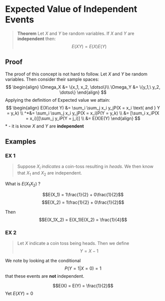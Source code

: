 # Expected Value of **Independent** Events
> **Theorem**
> Let $X$ and $Y$ be random variables. 
> If $X$ and $Y$ are **independent** then:
> $$E(XY) = E(X)E(Y)$$

## Proof
The proof of this concept is not hard to follow.
Let $X$ and $Y$ be random variables. 
Then consider their sample spaces:
$$
\begin{align}
	\Omega_X &= \{x_1, x_2, \dotso\}\\
	\Omega_Y &= \{y_1,\ y_2, \dotso\}
\end{align}
$$
Applying the definition of Expected value we attain:
$$
\begin{align}
	E(X\cdot Y) &= \sum_i \sum_j x_i y_jP(X = x_i \text{ and } Y = y_k) \\
	^*&= \sum_i \sum_j x_i y_jP(X = x_i)P(Y = y_k) 
	\\
	&= [\sum_i x_iP(X = x_i)][\sum_j y_iP(Y = j_i)] \\
	&= E(X)E(Y)
\end{align}
$$
\* - it is know $X$ and $Y$ are **independent**

## Examples
### EX 1
> Suppose $X_i$ *indicates* a coin-toss resulting in *heads*.
> We then know that $X_1$ and $X_2$ are independent. 

What is $E(X_1X_2)$ ?

$$E(X_1) = 1\frac{1}{2} + 0\frac{1}{2}$$
$$E(X_2) = 1\frac{1}{2} + 0\frac{1}{2}$$

Then
$$E(X_1X_2) = E(X_1)E(X_2) = \frac{1}{4}$$

### EX 2
> Let $X$ indicate a coin toss being heads. Then we define 
> $$Y = X - 1$$

We note by looking at the conditional
$$P(Y = 1 | X = 0) = 1$$
that these events are **not** independent.

$$E(X) = E(Y) = \frac{1}{2}$$
Yet $E(XY) = 0$
